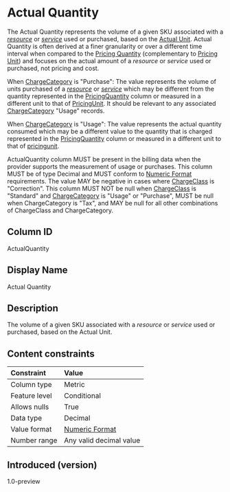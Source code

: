 # Actual Quantity

The Actual Quantity represents the volume of a given SKU associated with a [*resource*](#glossary:resource) or [*service*](#glossary:service) used or purchased, based on the [Actual Unit](#actualunit). Actual Quantity is often derived at a finer granularity or over a different time interval when compared to the [Pricing Quantity](#pricingquantity) (complementary to [Pricing Unit](#pricingunit)) and focuses on the actual amount of a *resource* or *service* used or purchased, not pricing and cost.

When [ChargeCategory](#chargecategory) is "Purchase":
    The value represents the volume of units purchased of a [*resource*](#glossary:resource) or [*service*](#glossary:service) which may be different from the quantity represented in the [PricingQuantity](#pricingquantity) column or measured in a different unit to that of [PricingUnit](#pricingunit). It should be relevant to any associated  [ChargeCategory](#chargecategory) "Usage" records.

When [ChargeCategory](#chargecategory) is "Usage":
    The value represents the actual quantity consumed which may be a different value to the quantity that is charged represented in the [PricingQuantity](#pricingquantity) column or measured in a different unit to that of [pricingunit](#pricingunit).

ActualQuantity column MUST be present in the billing data when the provider supports the measurement of usage or purchases. This column MUST be of type Decimal and MUST conform to [Numeric Format](#numericformat) requirements. The value MAY be negative in cases where [ChargeClass](#chargeclass) is "Correction". This column MUST NOT be null when [ChargeClass](#chargeclass) is "Standard" and [ChargeCategory](#chargecategory) is "Usage" or "Purchase", MUST be null when ChargeCategory is "Tax", and MAY be null for all other combinations of ChargeClass and ChargeCategory.

## Column ID

ActualQuantity

## Display Name

Actual Quantity

## Description

The volume of a given SKU associated with a *resource* or *service* used or purchased, based on the Actual Unit.

## Content constraints

| Constraint      | Value         |
|:----------------|:--------------|
| Column type     | Metric        |
| Feature level   | Conditional   |
| Allows nulls    | True          |
| Data type       | Decimal       |
| Value format    | [Numeric Format](#numericformat) |
| Number range    | Any valid decimal value |

## Introduced (version)

1.0-preview
